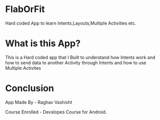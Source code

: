 # FlabOrFit
Hard coded App to learn Intents,Layouts,Multiple Activities etc.

# What is this App?
This is a Hard coded app that I Built to understand how Intents work and how to send data to another Activity through Intents and how to use Multiple Activites

# Conclusion

App Made By - Raghav Vashisht

Course Enrolled - Devslopes Course for Android.
